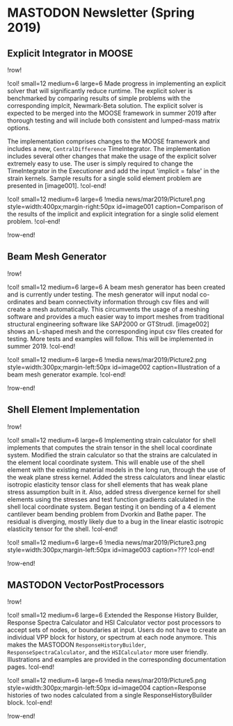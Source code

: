 # MASTODON Newsletter (Spring 2019)

## Explicit Integrator in MOOSE

!row!

!col! small=12 medium=6 large=6
Made progress in implementing an explicit solver that will significantly reduce runtime. The explicit solver is benchmarked by comparing results of simple problems with the corresponding implcit, Newmark-Beta solution. The explicit solver is expected to be merged into the MOOSE framework in summer 2019 after thorough testing and will include both consistent and lumped-mass matrix options.

The implementation comprises changes to the MOOSE framework and includes a new, `CentralDifference` TimeIntegrator. The implementation includes several other changes that make the usage of the explicit solver extremely easy to use. The user is simply required to change the TimeIntegrator in the Executioner and add the input 'implicit = false' in the strain kernels. Sample results for a single solid element problem are presented in [image001].
!col-end!

!col! small=12 medium=6 large=6
!media news/mar2019/Picture1.png style=width:400px;margin-right:50px id=image001
	caption=Comparison of the results of the implicit and explicit integration for a single solid element problem.
!col-end!

!row-end!

## Beam Mesh Generator

!row!

!col! small=12 medium=6 large=6
A beam mesh generator has been created and is currently under testing. The mesh generator will input nodal co-ordinates and beam connectivity information through csv files and will create a mesh automatically. This circumvents the usage of a meshing software and provides a much easier way to import meshes from traditional structural engineering software like SAP2000 or GTStrudl.
[image002] shows an L-shaped mesh and the corresponding input csv files created for testing. More tests and examples will follow. This will be implemented in summer 2019.
!col-end!

!col! small=12 medium=6 large=6
!media news/mar2019/Picture2.png style=width:300px;margin-left:50px id=image002
       caption=Illustration of a beam mesh generator example.
!col-end!

!row-end!

## Shell Element Implementation

!row!

!col! small=12 medium=6 large=6
Implementing strain calculator for shell implements that computes the strain tensor in the shell local coordinate system. Modified the strain calculator so that the strains are calculated in the element local coordinate system. This will enable use of the shell element with the existing material models in the long run, through the use of the weak plane stress kernel. Added the stress calculators and linear elastic isotropic elasticity tensor class for shell elements that has weak plane stress assumption built in it. Also, added stress divergence kernel for shell elements using the stresses and test function gradients calculated in the shell local coordinate system. Began testing it on bending of a 4 element cantilever beam bending problem from Dvorkin and Bathe paper. The residual is diverging, mostly likely due to a bug in the linear elastic isotropic elasticity tensor for the shell.
!col-end!

!col! small=12 medium=6 large=6
!media news/mar2019/Picture3.png style=width:300px;margin-left:50px id=image003
       caption=???
!col-end!

!row-end!

## MASTODON VectorPostProcessors

!row!

!col! small=12 medium=6 large=6
Extended the Response History Builder, Response Spectra Calculator and HSI Calculator vector post processors to accept sets of nodes, or boundaries at input. Users do not have to create an individual VPP block for history, or spectrum at each node anymore. This makes the MASTODON `ResponseHistoryBuilder`, `ResponseSpectraCalculator`, and the `HSICalculator` more user friendly. Illustrations and examples are provided in the corresponding documentation pages.
!col-end!

!col! small=12 medium=6 large=6
!media news/mar2019/Picture5.png style=width:300px;margin-left:50px id=image004
       caption=Response histories of two nodes calculated from a single ResponseHistoryBuilder block.
!col-end!

!row-end!
